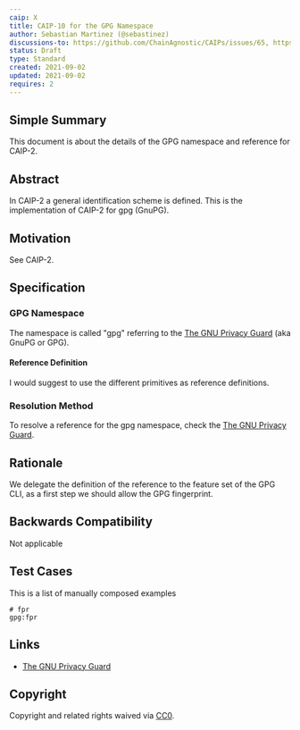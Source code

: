 ```yaml
---
caip: X
title: CAIP-10 for the GPG Namespace
author: Sebastian Martinez (@sebastinez)
discussions-to: https://github.com/ChainAgnostic/CAIPs/issues/65, https://github.com/ChainAgnostic/CAIPs/pull/53
status: Draft
type: Standard
created: 2021-09-02
updated: 2021-09-02
requires: 2
---
```


## Simple Summary

This document is about the details of the GPG namespace and reference for CAIP-2.

## Abstract

In CAIP-2 a general identification scheme is defined. This is the
implementation of CAIP-2 for gpg (GnuPG).

## Motivation

See CAIP-2.

## Specification

### GPG Namespace

The namespace is called "gpg" referring to the [The GNU Privacy Guard](https://www.gnupg.org/) (aka GnuPG or GPG).

#### Reference Definition

I would suggest to use the different primitives as reference definitions.

### Resolution Method

To resolve a reference for the gpg namespace, check the [The GNU Privacy Guard](https://www.gnupg.org/).

## Rationale

We delegate the definition of the reference to the feature set of the GPG CLI, as a first step we should allow the GPG fingerprint.

## Backwards Compatibility

Not applicable

## Test Cases

This is a list of manually composed examples

```
# fpr 
gpg:fpr
```

## Links

- [The GNU Privacy Guard](https://www.gnupg.org/)

## Copyright

Copyright and related rights waived via [CC0](https://creativecommons.org/publicdomain/zero/1.0/).
